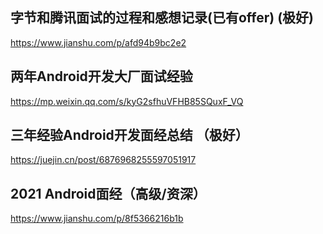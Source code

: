 ## 字节和腾讯面试的过程和感想记录(已有offer) (极好)
https://www.jianshu.com/p/afd94b9bc2e2

## 两年Android开发大厂面试经验
https://mp.weixin.qq.com/s/kyG2sfhuVFHB85SQuxF_VQ

## 三年经验Android开发面经总结 （极好）
https://juejin.cn/post/6876968255597051917

## 2021 Android面经（高级/资深）
https://www.jianshu.com/p/8f5366216b1b